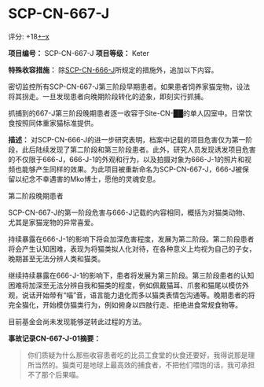 # SCP-CN-667-J
                        


评分: +18<a shape='rect' title='&#25105;&#21916;&#27426;' href='javascript:;' onclick='WIKIDOT.modules.PageRateWidgetModule.listeners.rate(event, 1)'>+</a><a shape='rect' title='&#25105;&#19981;&#21916;&#27426;' href='javascript:;' onclick='WIKIDOT.modules.PageRateWidgetModule.listeners.rate(event, -1)'>&#8211;</a><a shape='rect' title='&#21462;&#28040;&#25105;&#30340;&#25237;&#31080;' href='javascript:;' onclick='WIKIDOT.modules.PageRateWidgetModule.listeners.cancelVote(event)'>x</a>

**项目编号：** SCP-CN-667-J
**项目等级：** Keter

**特殊收容措施：** 除[SCP-CN-666-J](//scp-wiki-cn.wikidot.com/scp-cn-666-j)所规定的措施外，追加以下内容。

密切监控所有SCP-CN-667-J第三阶段早期患者。如果患者饲养家猫宠物，设法将其拐走。一旦发现患者向晚期阶段转化的迹象，即刻实行抓捕。

抓捕到的667-J第三阶段晚期患者逐一收容于Site-CN-██的单人囚室中。日常饮食按照同体重家猫标准提供。

**描述：** 对SCP-CN-666-J的进一步研究表明，档案中记载的项目危害仅为第一阶段，此后陆续发现了第二阶段和第三阶段患者。此外，研究人员发现诱发项目危害的不仅限于666-J，666-J-1的外观和行为，以及拍摄对象为666-J-1的照片和视频也能够产生同样的效果。为此项目被重新命名为SCP-CN-667-J，666-J被保留以纪念不幸遇害的Mko博士，愿他的灵魂安息。



第二阶段晚期患者



SCP-CN-667-J的第一阶段危害与666-J记载的内容相同，概括为对猫类动物、尤其是家猫宠物的异常喜爱。

持续暴露在666-J-1的影响下将会加深危害程度，发展为第二阶段。第二阶段患者将会产生认知困难，表现为将猫类拟人化对待，在各种意义上均视为自己的子女，晚期甚至无法分辨人类和猫类。

继续持续暴露在666-J-1的影响下，患者将发展为第三阶段。第三阶段患者的认知困难将加深至无法分辨自我和猫类的程度，例如佩戴猫耳、爪套和猫尾以模仿外观，说话开始带有“喵”音，语言能力退化而多以猫类表情包沟通等。晚期患者的将完全猫化，开始模仿猫类行为，例如俯身以四肢行走、拒绝进食常规食物等。

目前基金会尚未发现能够逆转此过程的方法。

**事故记录CN-667-J-01摘要：** 


> 你们质疑为什么那些收容患者吃的比员工食堂的伙食还要好，我得说那是理所当然的。猫类可是地球上最高效的捕食者，不把他们喂饱的话，我可承担不了那个后果喵。
> 



                    
